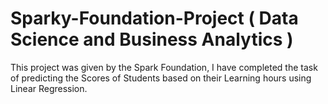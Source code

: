 # Sparky-Foundation-Project ( Data Science and Business Analytics )
 This project was given by the Spark Foundation, I have completed the task of predicting the Scores of Students based on their Learning hours using Linear Regression.
